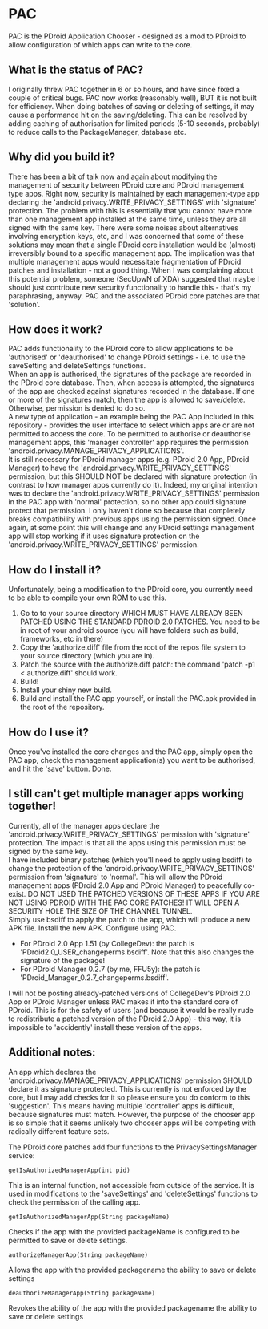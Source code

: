 PAC
===

PAC is the PDroid Application Chooser - designed as a mod to PDroid to allow configuration of which apps can write to the core.

What is the status of PAC?
--------------------------
I originally threw PAC together in 6 or so hours, and have since fixed a couple of critical bugs. PAC now works (reasonably well), BUT it is not built for efficiency. When doing batches of saving or deleting of settings, it may cause a performance hit on the saving/deleting. This can be resolved by adding caching of authorisation for limited periods (5-10 seconds, probably) to reduce calls to the PackageManager, database etc. 

Why did you build it?
---------------------
There has been a bit of talk now and again about modifying the management of security between PDroid core and PDroid management type apps. Right now, security is maintained by each management-type app declaring the 'android.privacy.WRITE_PRIVACY_SETTINGS' with 'signature' protection. The problem with this is essentially that you cannot have more than one management app installed at the same time, unless they are all signed with the same key. There were some noises about alternatives involving encryption keys, etc, and I was concerned that some of these solutions may mean that a single PDroid core installation would be (almost) irreversibly bound to a specific management app. The implication was that multiple management apps would necessitate fragmentation of PDroid patches and installation - not a good thing. When I was complaining about this potential problem, someone (SecUpwN of XDA) suggested that maybe I should just contribute new security functionality to handle this - that's my paraphrasing, anyway. PAC and the associated PDroid core patches are that 'solution'. 

How does it work?
-----------------
PAC adds functionality to the PDroid core to allow applications to be 'authorised' or 'deauthorised' to change PDroid settings - i.e. to use the saveSetting and deleteSettings functions.  
When an app is authorised, the signatures of the package are recorded in the PDroid core database. Then, when access is attempted, the signatures of the app are checked against signatures recorded in the database. If one or more of the signatures match, then the app is allowed to save/delete. Otherwise, permission is denied to do so.  
A new type of application - an example being the PAC App included in this repository - provides the user interface to select which apps are or are not permitted to access the core. To be permitted to authorise or deauthorise management apps, this 'manager controller' app requires the permission 'android.privacy.MANAGE_PRIVACY_APPLICATIONS'.  
It is still necessary for PDroid manager apps (e.g. PDroid 2.0 App, PDroid Manager) to have the 'android.privacy.WRITE_PRIVACY_SETTINGS' permission, but this SHOULD NOT be declared with signature protection (in contrast to how manager apps currently do it). Indeed, my original intention was to declare the 'android.privacy.WRITE_PRIVACY_SETTINGS' permission in the PAC app with 'normal' protection, so no other app could signature protect that permission. I only haven't done so because that completely breaks compatibility with previous apps using the permission signed. Once again, at some point this will change and any PDroid settings management app will stop working if it uses signature protection on the 'android.privacy.WRITE_PRIVACY_SETTINGS' permission.  

How do I install it?
--------------------
Unfortunately, being a modification to the PDroid core, you currently need to be able to compile your own ROM to use this.    
1. Go to to your source directory WHICH MUST HAVE ALREADY BEEN PATCHED USING THE STANDARD PDROID 2.0 PATCHES. You need to be in root of your android source (you will have folders such as build, frameworks, etc in there)
2. Copy the 'authorize.diff' file from the root of the repos file system to your source directory (which you are in).   
3. Patch the source with the authorize.diff patch: the command 'patch -p1 < authorize.diff' should work.  
4. Build!  
5. Install your shiny new build.  
6. Build and install the PAC app yourself, or install the PAC.apk provided in the root of the repository.  

How do I use it?
----------------
Once you've installed the core changes and the PAC app, simply open the PAC app, check the management application(s) you want to be authorised, and hit the 'save' button. Done. 

I still can't get multiple manager apps working together!
---------------------------------------------------------
Currently, all of the manager apps declare the 'android.privacy.WRITE_PRIVACY_SETTINGS' permission with 'signature' protection. The impact is that all the apps using this permission must be signed by the same key.  
I have included binary patches (which you'll need to apply using bsdiff) to change the protection of the 'android.privacy.WRITE_PRIVACY_SETTINGS' permission from 'signature' to 'normal'. This will allow the PDroid management apps (PDroid 2.0 App and PDroid Manager) to peacefully co-exist. DO NOT USED THE PATCHED VERSIONS OF THESE APPS IF YOU ARE NOT USING PDROID WITH THE PAC CORE PATCHES! IT WILL OPEN A SECURITY HOLE THE SIZE OF THE CHANNEL TUNNEL.  
Simply use bsdiff to apply the patch to the app, which will produce a new APK file. Install the new APK. Configure using PAC.  
* For PDroid 2.0 App 1.51 (by CollegeDev): the patch is 'PDroid2.0_USER_changeperms.bsdiff'. Note that this also changes the signature of the package!  
* For PDroid Manager 0.2.7 (by me, FFU5y): the patch is 'PDroid_Manager_0.2.7_changeperms.bsdiff'.


I will not be posting already-patched versions of CollegeDev's PDroid 2.0 App or PDroid Manager unless PAC makes it into the standard core of PDroid. This is for the safety of users (and because it would be really rude to redistribute a patched version of the PDroid 2.0 App) - this way, it is impossible to 'accidently' install these version of the apps.
  

Additional notes:
-----------------
An app which declares the 'android.privacy.MANAGE_PRIVACY_APPLICATIONS' permission SHOULD declare it as signature protected. This is currently is not enforced by the core, but I may add checks for it so please ensure you do conform to this 'suggestion'. This means having multiple 'controller' apps is difficult, because signatures must match. However, the purpose of the chooser app is so simple that it seems unlikely two chooser apps will be competing with radically different feature sets.

The PDroid core patches add four functions to the PrivacySettingsManager service:
  
    getIsAuthorizedManagerApp(int pid)  
This is an internal function, not accessible from outside of the service. It is used in modifications to the 'saveSettings' and 'deleteSettings' functions to check the permission of the calling app.


    getIsAuthorizedManagerApp(String packageName)  
Checks if the app with the provided packageName is configured to be permitted to save or delete settings.


    authorizeManagerApp(String packageName)  
Allows the app with the provided packagename the ability to save or delete settings


    deauthorizeManagerApp(String packageName)  
Revokes the ability of the app with the provided packagename the ability to save or delete settings